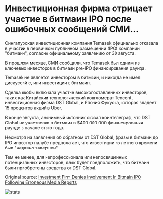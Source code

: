 # Инвестиционная фирма отрицает участие в битмаин IPO после ошибочных сообщений СМИ...

Сингапурская инвестиционная компания Temasek официально отказала в участии в первичном публичном размещении (IPO) компании "битмаин", согласно официальному заявлению от 30 августа.

В прошлом месяце, СМИ сообщили, что Temasek был одним из ключевых инвесторов в битмаин pre-IPO финансирования раунда.

Temasek не является инвестором в битмаин, и никогда не имел дискуссий с, или инвестиции в битмаин.

Сделка якобы включала участие высокопоставленных инвесторов, таких как Китайский технологический конгломерат Tencent, инвестиционная фирма DST Global, и Япония Фукуока, которая владеет 15 процентов акций в Uber.

В конце августа, анонимный источник сказал коинтелеграф, что DST Global не участвовал в битмаин в $400 000 000 финансирования раунде в начале этого года.

Несмотря на заявления об обратном от DST Global, фразы в битмаин до IPO инвестор палубе предполагает, что инвестиции из летнего времени был "недавно завершен".

Тем не менее, для непрофессионала или непосвященных потенциальных инвесторов, язык будет предположить, что битмаин были приобретены средства от DST Global.

Original source: [Investment Firm Denies Involvement In Bitmain IPO Following Erroneous Media Reports](https://cointelegraph.com/news/investment-firm-denies-involvement-in-bitmain-ipo-following-erroneous-media-reports)

![stats](https://c.statcounter.com/11760860/0/a89fa40b/1/ "stats")